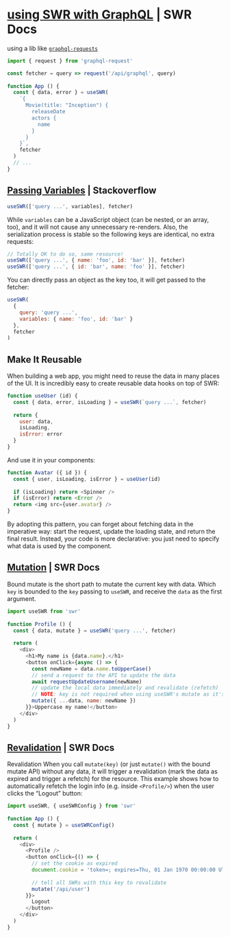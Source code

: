 # [using SWR with GraphQL](https://swr.vercel.app/docs/data-fetching#graphql) | SWR Docs

  using a lib like [`graphql-requests`](https://github.com/jasonkuhrt/graphql-request)
  ```js
  import { request } from 'graphql-request'
 
  const fetcher = query => request('/api/graphql', query)
   
  function App () {
    const { data, error } = useSWR(
      `{
        Movie(title: "Inception") {
          releaseDate
          actors {
            name
          }
        }
      }`,
      fetcher
    )
    // ...
  }
  ```

## [Passing Variables](https://stackoverflow.com/a/70172822) | Stackoverflow

  ```js
  useSWR(['query ...', variables], fetcher)
  ```

While `variables` can be a JavaScript object (can be nested, or an array, too), and it will not cause any unnecessary re-renders. Also, the serialization process is stable so the following keys are identical, no extra requests:
  ```js
  // Totally OK to do so, same resource!
  useSWR(['query ...', { name: 'foo', id: 'bar' }], fetcher)
  useSWR(['query ...', { id: 'bar', name: 'foo' }], fetcher)
  ```
  
  You can directly pass an object as the key too, it will get passed to the fetcher:
  ```js
  useSWR(
    {
      query: 'query ...',
      variables: { name: 'foo', id: 'bar' }
    },
    fetcher
  )
  ```

## Make It Reusable
When building a web app, you might need to reuse the data in many places of the UI. It is incredibly easy to create reusable data hooks on top of SWR:

```js
function useUser (id) {
  const { data, error, isLoading } = useSWR(`query ...`, fetcher)
 
  return {
    user: data,
    isLoading,
    isError: error
  }
}
```

And use it in your components:
```js
function Avatar ({ id }) {
  const { user, isLoading, isError } = useUser(id)
 
  if (isLoading) return <Spinner />
  if (isError) return <Error />
  return <img src={user.avatar} />
}
```

By adopting this pattern, you can forget about fetching data in the imperative way: start the request, update the loading state, and return the final result. Instead, your code is more declarative: you just need to specify what data is used by the component.

## [Mutation](https://swr.vercel.app/docs/mutation#revalidation) | SWR Docs

Bound mutate is the short path to mutate the current key with data. Which `key` is bounded to the `key` passing to `useSWR`, and receive the `data` as the first argument.
```js
import useSWR from 'swr'
 
function Profile () {
  const { data, mutate } = useSWR('query ...', fetcher)
 
  return (
    <div>
      <h1>My name is {data.name}.</h1>
      <button onClick={async () => {
        const newName = data.name.toUpperCase()
        // send a request to the API to update the data
        await requestUpdateUsername(newName)
        // update the local data immediately and revalidate (refetch)
        // NOTE: key is not required when using useSWR's mutate as it's pre-bound
        mutate({ ...data, name: newName })
      }}>Uppercase my name!</button>
    </div>
  )
}
```

## [Revalidation](https://swr.vercel.app/docs/mutation#revalidation) | SWR Docs

Revalidation
When you call `mutate(key)` (or just `mutate()` with the bound mutate API) without any data, it will trigger a revalidation (mark the data as expired and trigger a refetch) for the resource. This example shows how to automatically refetch the login info (e.g. inside `<Profile/>`) when the user clicks the “Logout” button:

```js
import useSWR, { useSWRConfig } from 'swr'
 
function App () {
  const { mutate } = useSWRConfig()
 
  return (
    <div>
      <Profile />
      <button onClick={() => {
        // set the cookie as expired
        document.cookie = 'token=; expires=Thu, 01 Jan 1970 00:00:00 UTC; path=/;'
 
        // tell all SWRs with this key to revalidate
        mutate('/api/user')
      }}>
        Logout
      </button>
    </div>
  )
}
```
